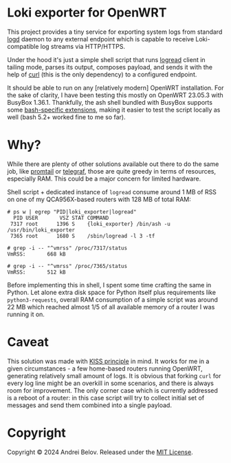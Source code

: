 # Loki exporter for OpenWRT

This project provides a tiny service for exporting system logs from standard
[logd](https://openwrt.org/docs/guide-user/base-system/log.essentials#logd) daemon
to any external endpoint which is capable to receive Loki-compatible log streams
via HTTP/HTTPS.

Under the hood it's just a simple shell script that runs
[logread](https://openwrt.org/docs/guide-user/base-system/log.essentials#logread) client
in tailing mode, parses its output, composes payload, and sends it with the help
of [curl](https://curl.se) (this is the only dependency) to a configured endpoint.

It should be able to run on any [relatively modern] OpenWRT installation.
For the sake of clarity, I have been testing this mostly on OpenWRT 23.05.3 with BusyBox 1.36.1.
Thankfully, the ash shell bundled with BusyBox supports some
[bash-specific extensions](https://github.com/mirror/busybox/blob/1_36_1/shell/ash.c#L54-L57),
making it easier to test the script locally as well (bash 5.2+ worked fine to me so far).

# Why?

While there are plenty of other solutions available out there to do the same job, like
[promtail](https://grafana.com/docs/loki/latest/send-data/promtail/) or
[telegraf](https://github.com/influxdata/telegraf),
those are quite greedy in terms of resources, especially RAM.
This could be a major concern for limited hardware.

Shell script + dedicated instance of `logread` consume around 1 MB of RSS on one of my
QCA956X-based routers with 128 MB of total RAM:
```
# ps w | egrep "PID|loki_exporter|logread"
  PID USER       VSZ STAT COMMAND
 7317 root      1396 S    {loki_exporter} /bin/ash -u /usr/bin/loki_exporter
 7365 root      1680 S    /sbin/logread -l 3 -tf

# grep -i -- "^vmrss" /proc/7317/status
VmRSS:	     668 kB

# grep -i -- "^vmrss" /proc/7365/status
VmRSS:	     512 kB
```

Before implementing this in shell, I spent some time crafting the same in Python.
Let alone extra disk space for Python itself plus requirements like `python3-requests`,
overall RAM consumption of a simple script was around 22 MB which reached almost 1/5
of all available memory of a router I was running it on.

# Caveat

This solution was made with [KISS principle](https://en.wikipedia.org/wiki/KISS_principle) in mind.
It works for me in a given circumstances - a few home-based routers running OpenWRT, generating
relatively small amount of logs.
It is obvious that forking `curl` for every log line might be an overkill in some scenarios,
and there is always room for improvement.
The only corner case which is currently addressed is a reboot of a router: in this case
script will try to collect initial set of messages and send them combined into a single
payload.

# Copyright

Copyright © 2024 Andrei Belov. Released under the [MIT License](LICENSE).
